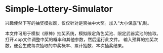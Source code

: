 # Simple-Lottery-Simulator
兴趣使然下写的抽奖模拟器，仅仅针对是否抽中大奖。加入“大小保底“机制。

本文件可用于模拟《原神》抽奖系统，模拟限定角色奖池、限定武器奖池的抽取。
打开.cpp文件调整中奖的概率和其他参数，然后运行此文件。
输入预算的抽奖次数，便会生成每次抽取的中奖概率、累计抽数、本次抽奖结果。
